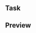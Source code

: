 ## Task

<!-- TODO: Quick overview of the task, or add a link to the Task. -->

<!-- [Task](#task) -->

<!-- ## Solution -->

<!-- Optional: Add details on the solution. -->

<!-- ## Tester Notes -->

<!-- Optional: Add Screenshots and notes about testing using Markdown checkboxes.

- [ ] Test item
  - Additional test item info.

- [ ] Test item
  - Additional test item info. -->

## Preview

<!-- TODO: Add deploy preview links below, and add optional notes about accessing the preview. -->

<!-- [Deploy Preview](#deploy-preview-link) -->
<!-- [Storybook Preview](#storybook-preview-link) -->
